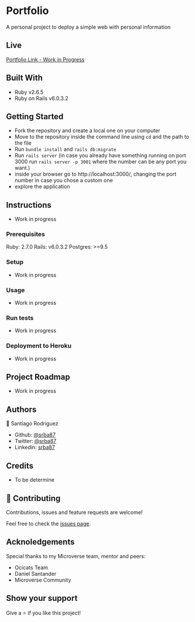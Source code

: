 # Portfolio

A personal project to deploy a simple web with personal information

## Live
[Portfolio Link - Work in Progress]()

## Built With

- Ruby v2.6.5
- Ruby on Rails v6.0.3.2

## Getting Started
- Fork the repository and create a local one on your computer
- Move to the repository inside the command line using `cd` and the path to the file
- Run `bundle install` and `rails db:migrate`
- Run `rails server` (in case you already have something running on port 3000 run `rails server -p 3001` where the number can be any port you want.)
- inside your browser go to http://localhost:3000/, changing the port number in case you chose a custom one
- explore the application

## Instructions
- Work in progress

### Prerequisites

Ruby: 2.7.0
Rails: v6.0.3.2
Postgres: >=9.5

### Setup
- Work in progress

### Usage
- Work in progress

### Run tests
- Work in progress

### Deployment to Heroku
- Work in progress

## Project Roadmap
- Work in progress

## Authors
👤 Santiago Rodriguez
- Github: [@srba87](https://github.com/santiagorodriguezbermudez)
- Twitter: [@srba87](https://twitter.com/srba87)
- Linkedin: [srba87](https://linkedin.com/in/srba)


## Credits
- To be determine

## 🤝 Contributing

Contributions, issues and feature requests are welcome!

Feel free to check the [issues page](issues/).

## Acknoledgements

Special thanks to my Microverse team, mentor and peers:
- Ocicats Team
- Daniel Santander
- Microverse Community

## Show your support

Give a ⭐️ if you like this project!
